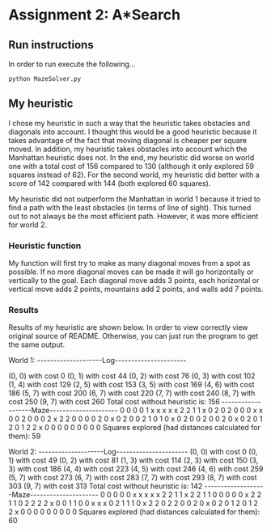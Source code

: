 # Assignment 2: A*Search
## Run instructions
In order to run execute the following...
```
python MazeSolver.py
```

## My heuristic
I chose my heuristic in such a way that the heuristic takes obstacles and
diagonals into account. I thought this would be a good heuristic because it takes
advantage of the fact that moving diagonal is cheaper per square moved.
In addition, my heuristic takes obstacles into account which the Manhattan
heuristic does not. In the end, my heuristic did worse on world one with a
total cost of 156 compared to 130 (although it only explored 59 squares instead
of 62). For the second world, my heuristic did better with a score of 142
compared with 144 (both explored 60 squares).

My heuristic did not outperform the Manhattan in world 1 because it tried to
find a path with the least obstacles (in terms of line of sight). This turned
out to not always be the most efficient path. However, it was more efficient
for world 2.

### Heuristic function
My function will first try to make as many diagonal moves from a spot as possible.
If no more diagonal moves can be made it will go horizontally or vertically to the
goal. Each diagonal move adds 3 points, each horizontal or vertical move adds 2 points,
mountains add 2 points, and walls add 7 points.

### Results
Results of my heuristic are shown below. In order to view correctly view original
source of README. Otherwise, you can just run the program to get the same output.

World 1:
--------------------Log----------------------

(0, 0) with cost 0
(0, 1) with cost 44
(0, 2) with cost 76
(0, 3) with cost 102
(1, 4) with cost 129
(2, 5) with cost 153
(3, 5) with cost 169
(4, 6) with cost 186
(5, 7) with cost 200
(6, 7) with cost 220
(7, 7) with cost 240
(8, 7) with cost 250
(9, 7) with cost 260
Total cost without heuristic is: 156
-------------------Maze---------------------
0 0 0 0 1 x x x x x
2 2 1 1 x 0 2 0 2 0
0 0 x x 0 0 2 0 0 0
2 x 2 2 0 0 0 0 2 0
x 0 2 0 0 2 1 0 1 0
x 0 2 0 0 2 0 0 2 0
x 0 2 0 1 2 0 1 2 2
x 0 0 0 0 0 0 0 0 0
Squares explored (had distances calculated for them): 59

World 2:
--------------------Log----------------------
(0, 0) with cost 0
(0, 1) with cost 49
(0, 2) with cost 81
(1, 3) with cost 114
(2, 3) with cost 150
(3, 3) with cost 186
(4, 4) with cost 223
(4, 5) with cost 246
(4, 6) with cost 259
(5, 7) with cost 273
(6, 7) with cost 283
(7, 7) with cost 293
(8, 7) with cost 303
(9, 7) with cost 313
Total cost without heuristic is: 142
-------------------Maze---------------------
0 0 0 0 0 x x x x x
2 2 1 1 x 2 2 1 1 0
0 0 0 0 x 2 2 1 1 0
2 2 2 2 x 0 0 1 1 0
0 x x x 0 2 1 1 1 0
x 2 2 0 2 2 0 0 2 0
x 0 2 0 1 2 0 1 2 2
x 0 0 0 0 0 0 0 0 0
Squares explored (had distances calculated for them): 60
